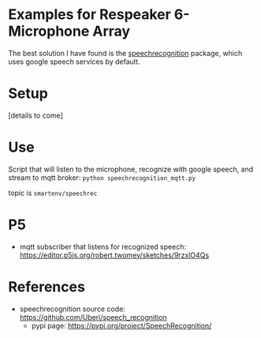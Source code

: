 # Examples for Respeaker 6-Microphone Array

The best solution I have found is the [speechrecognition](https://pypi.org/project/SpeechRecognition/) package, which uses google speech services by default.

# Setup

[details to come]

# Use
Script that will listen to the microphone, recognize with google speech, and stream to mqtt broker:
`python speechrecognition_mqtt.py`

topic is `smartenv/speechrec`

# P5

- mqtt subscriber that listens for recognized speech: https://editor.p5js.org/robert.twomey/sketches/9rzxlO4Qs

# References
- speechrecognition source code: https://github.com/Uberi/speech_recognition
  - pypi page: https://pypi.org/project/SpeechRecognition/
